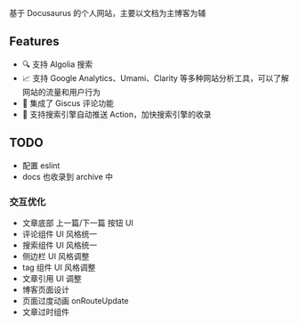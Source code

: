 基于 Docusaurus 的个人网站，主要以文档为主博客为辅

## Features

- 🔍 支持 Algolia 搜索
- 📈 支持 Google Analytics、Umami、Clarity 等多种网站分析工具，可以了解网站的流量和用户行为
- 💬 集成了 Giscus 评论功能
- 🚀 支持搜索引擎自动推送 Action，加快搜索引擎的收录

## TODO

- 配置 eslint
- docs 也收录到 archive 中

### 交互优化

- 文章底部 上一篇/下一篇 按钮 UI
- 评论组件 UI 风格统一
- 搜索组件 UI 风格统一
- 侧边栏 UI 风格调整
- tag 组件 UI 风格调整
- 文章引用 UI 调整
- 博客页面设计
- 页面过度动画 onRouteUpdate
- 文章过时组件
